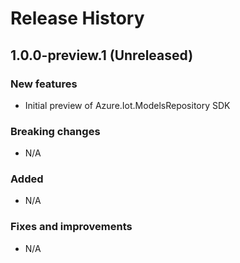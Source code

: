 # Release History

## 1.0.0-preview.1 (Unreleased)

### New features

- Initial preview of Azure.Iot.ModelsRepository SDK

### Breaking changes

- N/A

### Added

- N/A

### Fixes and improvements

- N/A
